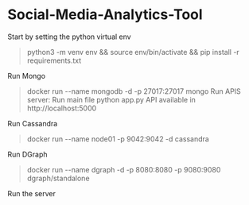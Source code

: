 # Social-Media-Analytics-Tool

Start by setting the python virtual env

> python3 -m venv env && source env/bin/activate && pip install -r requirements.txt

Run Mongo

> docker run --name mongodb -d -p 27017:27017 mongo
Run APIS server:
Run main file
> python app.py
API available in
http://localhost:5000


Run Cassandra

> docker run --name node01 -p 9042:9042 -d cassandra

Run DGraph

> docker run --name dgraph -d -p 8080:8080 -p 9080:9080 dgraph/standalone

Run the server
